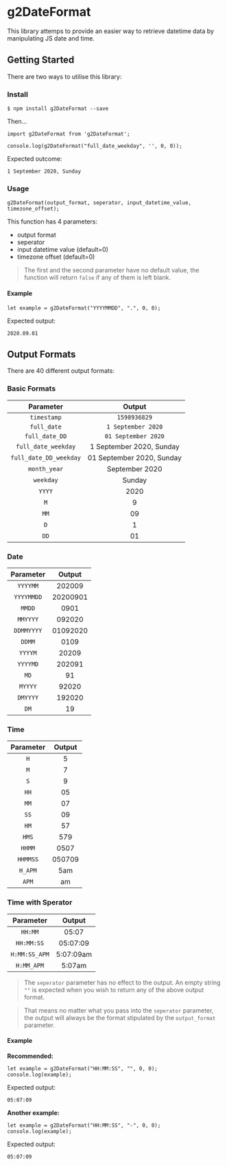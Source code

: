 # g2DateFormat

This library attemps to provide an easier way to retrieve datetime data by manipulating JS date and time.


## Getting Started
There are two ways to utilise this library:

### Install
```
$ npm install g2DateFormat --save
```

Then...
```
import g2DateFormat from 'g2DateFormat';

console.log(g2DateFormat("full_date_weekday", '', 0, 0));
```

Expected outcome:
```
1 September 2020, Sunday
```

### Usage
```
g2DateFormat(output_format, seperator, input_datetime_value, timezone_offset);
```

This function has 4 parameters:
* output format
* seperator
* input datetime value (default=0)
* timezone offset (default=0)

> The first and the second parameter have no default value, the function will return `false` if any of them is left blank.

#### Example
```
let example = g2DateFormat("YYYYMMDD", ".", 0, 0);
```
Expected output:
```
2020.09.01
```

## Output Formats
There are 40 different output formats:
### Basic Formats

|Parameter|Output|
| :-:	| :-:	|
|`timestamp`|`1598936829`|
|`full_date`|`1 September 2020`|
|`full_date_DD`|`01 September 2020`|
|`full_date_weekday`|1 September 2020, Sunday|
|`full_date_DD_weekday`|01 September 2020, Sunday|
|`month_year`|September 2020|
|`weekday`|Sunday|
|`YYYY`|2020|
|`M`|9|
|`MM`|09|
|`D`|1|
|`DD`|01|

### Date

|Parameter|Output|
|:-:	|:-:	|
|`YYYYMM`|202009|
|`YYYYMMDD`|20200901|
|`MMDD`|0901|
|`MMYYYY`|092020|
|`DDMMYYYY`|01092020|
|`DDMM`|0109|
|`YYYYM`|20209|
|`YYYYMD`|202091|
|`MD`|91|
|`MYYYY`|92020|
|`DMYYYY`|192020|
|`DM`|19|

### Time

|Parameter|Output|
|:-:	|:-:	|
|`H`|5|
|`M`|7|
|`S`|9|
|`HH`|05|
|`MM`|07|
|`SS`|09|
|`HM`|57|
|`HMS`|579|
|`HHMM`|0507|
|`HHMMSS`|050709|
|`H_APM`|5am|
|`APM`|am|

### Time with Sperator
|Parameter|Output|
|:-:	|:-:	|
|`HH:MM`|05:07|
|`HH:MM:SS`|05:07:09|
|`H:MM:SS_APM`|5:07:09am|
|`H:MM_APM`|5:07am|

> The `seperator` parameter has no effect to the output. An empty string `""` is expected when you wish to return any of the above output format.

> That means no matter what you pass into the `seperator` parameter, the output will always be the format stipulated by the `output_format` parameter.

#### Example
**Recommended:**
```
let example = g2DateFormat("HH:MM:SS", "", 0, 0);
console.log(example);
```
Expected output:
```
05:07:09
```

**Another example:**
```
let example = g2DateFormat("HH:MM:SS", "-", 0, 0);
console.log(example);
```
Expected output:
```
05:07:09
```

